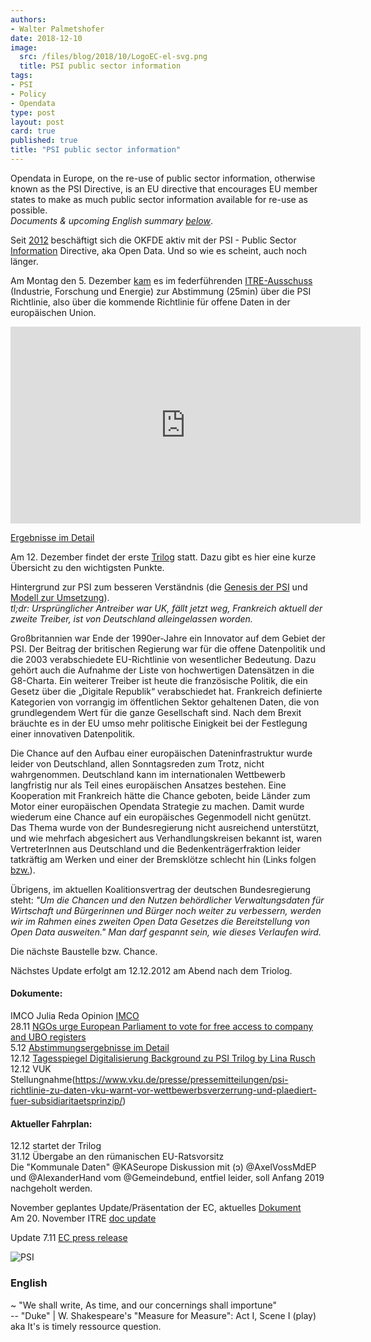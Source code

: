 ```yaml
---
authors:
- Walter Palmetshofer
date: 2018-12-10
image:
  src: /files/blog/2018/10/LogoEC-el-svg.png
  title: PSI public sector information
tags:
- PSI
- Policy
- Opendata
type: post
layout: post
card: true
published: true
title: "PSI public sector information"
---
```

Opendata in Europe, on the re-use of public sector information, otherwise known as the PSI Directive, is an EU directive that encourages EU member states to make as much public sector information available for re-use as possible.<br>
<i>Documents & upcoming English summary <a href="https://okfn.de/blog/2018/12/PSI-public-sector-information#english">below</a></i>.

Seit [2012](/files/blog/2018/10/PSI-Stellungnahme-2012.pdf) beschäftigt sich die OKFDE aktiv mit der PSI - Public Sector [Information](http://www.kas.de/wf/en/17.78393/) Directive, aka Open Data. Und so wie es scheint, auch noch länger.

Am Montag den 5. Dezember [kam](http://www.europarl.europa.eu/streaming/?event=20181203-1630-COMMITTEE-ITRE) es im federführenden [ITRE-Ausschuss](https://de.wikipedia.org/wiki/Ausschuss_f%C3%BCr_Industrie,_Forschung_und_Energie) (Industrie, Forschung und Energie) zur Abstimmung (25min) über
die PSI Richtlinie, also über die kommende Richtlinie für offene Daten in der europäischen Union.
<iframe width="560" height="315" src="https://www.youtube-nocookie.com/embed/Qb8DwCIn2D8?rel=0" frameborder="0" allow="autoplay; encrypted-media" allowfullscreen></iframe>

[Ergebnisse im Detail](/files/blog/2018/12/20181203-PSI-voting-SCAN_181203_172755.pdf)

Am 12. Dezember findet der erste [Trilog](https://de.wikipedia.org/wiki/Trilog) statt. Dazu gibt es hier eine kurze Übersicht zu den wichtigsten Punkte.

Hintergrund zur PSI zum besseren Verständnis (die [Genesis der PSI](https://www.youtube-nocookie.com/embed/qz9BC35gkxU?t=1194&rel=0") und [Modell zur Umsetzung](https://rufuspollock.com/2008/03/12/models-of-public-sector-information-provision-via-trading-funds-report-published-today/)).
<br><i>tl;dr: Ursprünglicher Antreiber war UK, fällt jetzt weg, Frankreich aktuell der zweite Treiber, ist von Deutschland alleingelassen worden.</i>

Großbritannien war Ende der 1990er-Jahre ein Innovator auf dem Gebiet der PSI. Der Beitrag der britischen Regierung
war für die offene Datenpolitik und die 2003 verabschiedete EU-Richtlinie von wesentlicher Bedeutung. Dazu gehört
auch die Aufnahme der Liste von hochwertigen Datensätzen in die G8-Charta. Ein weiterer Treiber ist heute die französische
Politik, die ein Gesetz über die „Digitale Republik“ verabschiedet hat. Frankreich definierte Kategorien von vorrangig
im öffentlichen Sektor gehaltenen Daten, die von grundlegendem Wert für die ganze Gesellschaft sind. Nach dem Brexit bräuchte es in der EU umso mehr politische Einigkeit bei der Festlegung einer innovativen Datenpolitik.

Die Chance auf den Aufbau einer europäischen Dateninfrastruktur wurde leider von Deutschland,
allen Sonntagsreden zum Trotz, nicht wahrgenommen. Deutschland kann im internationalen Wettbewerb
langfristig nur als Teil eines europäischen Ansatzes bestehen. Eine  Kooperation mit Frankreich
hätte die Chance geboten, beide Länder zum Motor einer europäischen Opendata Strategie zu machen.
Damit wurde wiederum eine Chance auf ein europäisches Gegenmodell nicht genützt.
Das Thema wurde von der Bundesregierung nicht ausreichend unterstützt, und wie mehrfach abgesichert aus Verhandlungskreisen bekannt ist, waren VertreterInnen aus Deutschland und die Bedenkenträgerfraktion leider tatkräftig am Werken und einer der Bremsklötze schlecht hin (Links folgen [bzw.](/files/blog/2018/12/20181212-Tagesspiegel-Digitalisierung-Background-PSI-Trilog.pdf)).

Übrigens, im aktuellen Koalitionsvertrag der deutschen Bundesregierung steht:
<i>"Um die Chancen und den Nutzen behördlicher Verwaltungsdaten für Wirtschaft und Bürgerinnen und Bürger noch weiter zu verbessern, werden wir im Rahmen eines zweiten Open Data Gesetzes die Bereitstellung von Open Data ausweiten."
Man darf gespannt sein, wie dieses Verlaufen wird.</i>

Die nächste Baustelle bzw. Chance.

Nächstes Update erfolgt am 12.12.2012 am Abend nach dem Triolog.



<a id="english"></a>
#### Dokumente:
IMCO Julia Reda Opinion [IMCO](http://www.europarl.europa.eu/sides/getDoc.do?pubRef=-//EP//NONSGML+COMPARL+PE-623.902+02+DOC+PDF+V0//EN&language=EN)<br>
28.11 [NGOs urge European Parliament to vote for free access to company and UBO registers](https://openstate.eu/en/2018/11/psidirectiverevision/)<br>
5.12 [Abstimmungsergebnisse im Detail](/files/blog/2018/12/20181203-PSI-voting-SCAN_181203_172755.pdf)<br>
12.12 [Tagesspiegel Digitalisierung Background zu PSI Trilog by Lina Rusch](/files/blog/2018/12/20181212-Tagesspiegel-Digitalisierung-Background-PSI-Trilog.pdf)<br>
12.12 VUK Stellungnahme(https://www.vku.de/presse/pressemitteilungen/psi-richtlinie-zu-daten-vku-warnt-vor-wettbewerbsverzerrung-und-plaediert-fuer-subsidiaritaetsprinzip/)

#### Aktueller Fahrplan:
12.12 startet der Trilog<br>
31.12 Übergabe an den rümanischen EU-Ratsvorsitz<br>
Die "Kommunale Daten" @KASeurope Diskussion mit (ɔ) @AxelVossMdEP und @AlexanderHand vom @Gemeindebund,
entfiel leider, soll Anfang 2019 nachgeholt werden.<br>

November geplantes Update/Präsentation der EC, aktuelles [Dokument](https://eur-lex.europa.eu/legal-content/EN/TXT/PDF/?uri=CONSIL:ST_13418_2018_INIT&from=EN)<br>
Am 20. November ITRE [doc update](/files/blog/2018/10/ITREcompromiseamendmentsconsolidated.pdf)

Update 7.11 [EC press release](https://www.consilium.europa.eu/de/press/press-releases/2018/11/07/eu-to-strengthen-sharing-of-public-sector-data-council-agrees-its-position/)


![PSI](/files/blog/2018/10/PSI.jpg "PSI")

### English

~ "We shall write, As time, and our concernings shall importune"<br>
-- "Duke" | W. Shakespeare's "Measure for Measure": Act I, Scene I (play)<br>
aka It's is timely ressource question.
